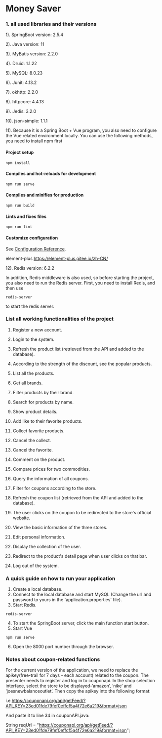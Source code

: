 # Money Saver

### **1. all used libraries and their versions**

1). SpringBoot version: 2.5.4 

2). Java version: 11

3). MyBatis version: 2.2.0

4). Druid: 1.1.22

5). MySQL: 8.0.23

6). Junit: 4.13.2

7). okhttp: 2.2.0

8). httpcore: 4.4.13

9). Jedis: 3.2.0

10). json-simple: 1.1.1

11). Because it is a Spring Boot + Vue program, you also need to configure the Vue related environment locally. You can use the following methods, you need to install npm first

#### Project setup
```
npm install
```

#### Compiles and hot-reloads for development
```
npm run serve
```

#### Compiles and minifies for production
```
npm run build
```

#### Lints and fixes files
```
npm run lint
```

#### Customize configuration
See [Configuration Reference](https://cli.vuejs.org/config/).

element-plus
https://element-plus.gitee.io/zh-CN/

12). Redis version: 6.2.2

In addition, Redis middleware is also used, so before starting the project, you also need to run the Redis server. First, you need to install Redis, and then use 
```
redis-server
```
to start the redis server.

### **List all working functionalities of the project**

1. Register a new account.
2. Login to the system.
3. Refresh the product list (retrieved from the API and added to the database).
4. According to the strength of the discount, see the popular products.
5. List all the products.
6. Get all brands.
7. Filter products by their brand.
8. Search for products by name.
9. Show product details.
10. Add like to their favorite products. 
11. Collect favorite products.
12. Cancel the collect.
13. Cancel the favorite.
14. Comment on the product.
15. Compare prices for two commodities.

16. Query the information of all coupons.
17. Filter for coupons according to the store.
18. Refresh the coupon list (retrieved from the API and added to the database).
19. The user clicks on the coupon to be redirected to the store's official website.
20. View the basic information of the three stores.

21. Edit personal information.
22. Display the collection of the user.
23. Redirect to the product's detail page when user clicks on that bar.
24. Log out of the system.

### **A quick guide on how to run your application**

1. Create a local database.
2. Connect to the local database and start MySQL (Change the url and password to yours in the 'application.properties' file).
3. Start Redis.
```
redis-server
```
4. To start the SpringBoot server, click the main function start button.
5. Start Vue
```
npm run serve
```
6. Open the 8000 port number through the browser.


### **Notes about coupon-related functions**

For the current version of the application, we need to replace the apikey(free-trail for 7 days - each account) related to the coupon. The presenter needs to register and log in to couponapi. In the shop selection interface, select the store to be displayed-‘amazon’, ‘nike’ and ‘joesnewbalanceoutlet’.
Then copy the apikey into the following format:

i.e.https://couponapi.org/api/getFeed/?API_KEY=23ed01fde79fef0effcf5a4f72e6a219&format=json

And paste it to line 34 in couponAPI.java:

String reqUrl = "https://couponapi.org/api/getFeed/?API_KEY=23ed01fde79fef0effcf5a4f72e6a219&format=json";